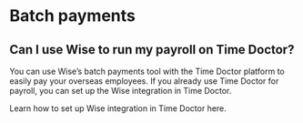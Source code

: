 # Batch payments  
## Can I use Wise to run my payroll on Time Doctor?  
You can use Wise’s batch payments tool with the Time Doctor platform to easily pay your overseas employees. If you already use Time Doctor for payroll, you can set up the Wise integration in Time Doctor. 

Learn how to set up Wise integration in Time Doctor here.